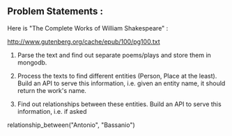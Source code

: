 ## Problem Statements :

Here is "The Complete Works of William Shakespeare" :

http://www.gutenberg.org/cache/epub/100/pg100.txt



1. Parse the text and find out separate poems/plays and store them in mongodb.

2. Process the texts to find different entities (Person, Place at the least). Build an API to serve this information, i.e. given an entity name, it should return the work's name.

3. Find out relationships between these entities. Build an API to serve this information, i.e. if asked 

relationship_between("Antonio", "Bassanio")